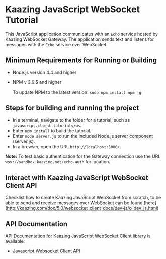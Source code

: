 # Kaazing JavaScript WebSocket Tutorial

This JavaScript application communicates with an `Echo` service hosted by Kaazing WebSocket Gateway. The application sends text and listens for messages with the `Echo` service over WebSocket.

## Minimum Requirements for Running or Building

* Node.js version 4.4 and higher
* NPM v 3.9.5 and higher

    To update NPM to the latest version:
    `
        sudo npm install npm -g
    `

## Steps for building and running the project

* In a terminal, navigate to the folder for a tutorial, such as `javascript.client.tutorials/ws`.
* Enter `npm install` to build the tutorial.
* Enter `node server.js` to run the included Node.js server component (server.js).
* In a browser, open the URL `http://localhost:3000/`.

__Note:__ To test basic authentication for the Gateway connection use the URL `wss://sandbox.kaazing.net/echo-auth` for location. 


## Interact with Kaazing JavaScript WebSocket Client API

Checklist how to create Kaazing JavaScript WebSocket from scratch, to be able to send and receive messages
over WebSocket can be found [here] (http://kaazing.com/doc/5.0/websocket_client_docs/dev-js/o_dev_js.html)

## API Documentation

API Documentation for Kaazing JavaScript WebSocket Client library is available:

* [Javascript Websocket Client API](http://kaazing.com/doc/5.0/websocket_client_docs/apidoc/client/javascript/gateway/index.html)

